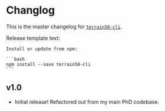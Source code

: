 # Changlog
This is the master changelog for [`terrain50-cli`](https://npmjs.org/packages/terrain50-cli).

Release template text:

	Install or update from npm:

	```bash
	npm install --save terrain50-cli
	```


## v1.0
 - Initial release! Refactored out from my main PhD codebase.
